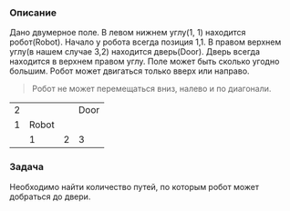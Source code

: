 ### Описание

Дано двумерное поле. В левом нижнем углу(1, 1) находится робот(Robot). Начало у робота всегда позиция 1,1. В правом верхнем углу(в нашем случае 3,2) находится дверь(Door). Дверь всегда находится в верхнем правом углу. Поле может быть сколько угодно большим. Робот может двигаться только вверх или направо.

> Робот не может перемещаться вниз, налево и по диагонали.

<table>
  <tr>
    <td>2</td>
    <td></td>
    <td></td>
    <td>Door</td>
  </tr>
  <tr>
    <td>1</td>
    <td>Robot</td>
    <td></td>
    <td></td>
  </tr>
  <tr>
    <td></td>
    <td>1</td>
    <td>2</td>
    <td>3</td>
  </tr>
</table>

### Задача
Необходимо найти количество путей, по которым робот может добраться до двери.
